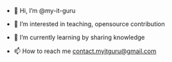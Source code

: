 - 👋 Hi, I’m @my-it-guru
- 👀 I’m interested in teaching, opensource contribution
- 🌱 I’m currently learning by sharing knowledge

- 📫 How to reach me contact.myitguru@gmail.com



<!---
my-it-guru/my-it-guru is a ✨ special ✨ repository because its `README.md` (this file) appears on your GitHub profile.
You can click the Preview link to take a look at your changes.
--->

